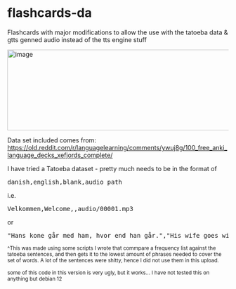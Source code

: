 # flashcards-da
Flashcards with major modifications to allow the use with the tatoeba data &amp; gtts genned audio instead of the tts engine stuff

<img width="510" height="184" alt="image" src="https://github.com/user-attachments/assets/f5335454-26a0-42ef-bf42-46dec3ef45bc" />


Data set included comes from: https://old.reddit.com/r/languagelearning/comments/ywuj8g/100_free_anki_language_decks_xefjords_complete/

I have tried a Tatoeba dataset - pretty much needs to be in the format of

<pre>danish,english,blank,audio_path</pre>

i.e. 

<pre>Velkommen,Welcome,,audio/00001.mp3</pre>

or

<pre>"Hans kone går med ham, hvor end han går.","His wife goes with him wherever he goes.",[95 304 84 15 39 45 131 22 84 = 819],audio/00011.mp3</pre>

<sub> ^This was made using some scripts I wrote that commpare a frequency list against the tatoeba sentences, and then gets it to the lowest amount of phrases needed to cover the set of words. A lot of the sentences were shitty, hence I did not use them in this upload. </sub>

<sub> some of this code in this version is very ugly, but it works... I have not tested this on anything but debian 12 </sub>
